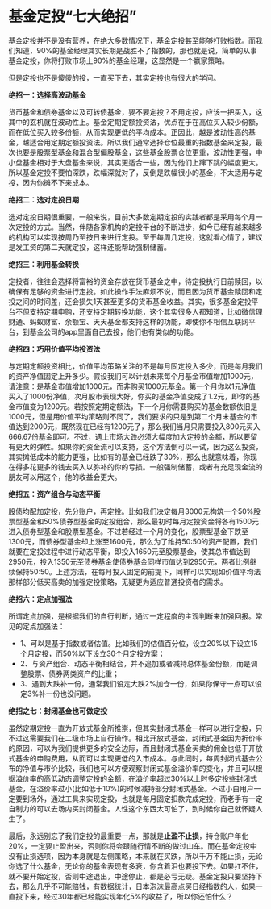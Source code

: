 # 基金定投“七大绝招”

基金定投并不是没有营养，在绝大多数情况下，基金定投甚至能够打败指数。而我们知道，90%的基金经理其实长期是战胜不了指数的，那也就是说，简单的从事基金定投，你将打败市场上90%的基金经理，这显然是一个赢家策略。

但是定投也不是傻傻的投，一直买下去，其实定投也有很大的学问。

**绝招一：选择高波动基金**

货币基金和债券基金以及可转债基金，要不要定投？不用定投，应该一把买入，这其中的玄机就在波动性上。基金定期定额投资法，优点在于在高位买入较少份额，而在低位买入较多份额，从而实现更低的平均成本。正因此，越是波动性高的基金，越适合用定期定额投资法。所以我们通常选择仓位最重的指数基金来定投，最次也要是股票型基金和混合型偏股基金，这些基金股票仓位更重，波动性更强，中小盘基金相对于大盘基金来说，其实更适合一些，因为他们上蹿下跳的幅度更大。所以基金定投不要怕深跌，跌幅深就对了，反倒是跌幅很小的基金，不太适用与定投，因为你摊不下来成本。

**绝招二：选对定投日期**

选对定投日期很重要，一般来说，目前大多数定期定投的实践者都是采用每个月一次定投的方式。当然，伴随各家机构的定投平台的不断进步，如今已经有越来越多的机构可以实现按周乃至按日来进行定投。至于每周几定投，这就看心情了，建议是发工资的第二天就定投，这样还能帮助强制储蓄。

**绝招三：利用基金转换**

定投者，往往会选择将富裕的资金存放在货币基金之中，待定投执行日前赎回，以确保有足够的资金进行定投。如此操作手法麻烦不说，而且因为货币基金赎回和定投之间的时间差，还会损失1天甚至更多的货币基金收益。其实，很多基金定投平台不但支持定期申购，还支持定期转换功能，这个其实很多人都知道，比如微信理财通、蚂蚁财富、余额宝、天天基金都支持这样的功能，即使你不相信互联网平台，到基金公司的app里面自己去投，他们也有类似的功能。

**绝招四：巧用价值平均投资法**

与定期定额投资相比，价值平均策略关注的不是每月固定投入多少，而是每月我们的资产净值固定上升多少。假设我们可以计划未来每个月基金市值增加1000元，请注意：是基金市值增加1000元，而非购买1000元基金。第一个月你以1元净值买入了1000份净值，次月股市表现大好，你买的基金净值变成了1.2元，即你的基金市值变为1200元。若按照定期定额法，下一个月你需要购买的基金数额依旧是1000元，但是用价值平均策略则不同了，我们要求的只是到第二个月末基金的市值达到2000元，既然现在已经有1200元了，那么我们当月只需要投入800元买入666.67份基金即可。不过，遇上市场大跌必须大幅度加大定投的金额，所以要留有更大的弹性。如果你的资金流可以支持，这个方法倒可以一试，因为这么投资，其实摊低成本的能力更强，比如有的基金已经跌了30%，那么也就意味着，你现在得多花更多的钱去买入以弥补的你的亏损。一般强制储蓄，或者有充足现金流的朋友可以用这个，他的收益会更大。

**绝招五：资产组合与动态平衡**

股债均配加定投，先分账户，再定投。比如我们决定每月3000元构筑一个50%股票型基金和50%债券型基金的定投组合，那么最初时每月定投资金将各有1500元进入债券型基金和股票型基金。不过若经过一个月的变化，股票型基金下跌至1300元，而债券型基金却上涨至1600元，那么为了维持50:50的资产配置，我们就要在定投过程中进行动态平衡，即投入1650元至股票基金，使其总市值达到2950元，投入1350元至债券基金使债券基金同样市值达到2950元，两者比例继续保持50:50。上述方法，在每月投入固定的前提下，同样可以实现如价值平均法那样部分低买高卖的加强定投策略，无疑更为适应普通投资者的需求。

**绝招六：定点加强法**

所谓定点加强，是根据我们的自行判断，通过一定程度的主观判断来加强回报。常见的定点加强法：
* 1、可以是基于指数或者估值。比如我们的估值百分位，设立20%以下设立15个月定投，而50%以下设立30个月定投方案；
* 2、与资产组合、动态平衡相结合，并不追加或者减持总体基金份额，而是调整股票、债券两类资产的比重；
* 3、遇到大跌补一份，通常我们设定大跌2%加仓一份，如果你保守一点可以设定3%补一份也没问题。

**绝招之七：封闭基金也可做定投**

虽然定期定投一直为开放式基金所推崇，但其实封闭式基金一样可以进行定投，只不过这需要我们在二级市场上自行操作。相比开放式基金，封闭式基金因为折价率的原因，可以为我们提供更多的安全边际，而且封闭式基金买卖的佣金也低于开放式基金的申购费用，从而可以实现更低的入市成本。与此同时，每周封闭式基金公布的净值与市价比较，我们也可以方便观察封闭式基金溢价率的变化，并且可以根据溢价率的高低动态调整定投的金额，在溢价率超过30%以上时多定投些封闭式基金，在溢价率过小(比如低于10%)的时候减持部分封闭式基金。不过小白用户一定要到场外，通过工具来实现定投，也就是每月固定扣款完成定投，而老手有一定自制力的可以去场内买封闭基金。人性这个东西太可怕了，到时候你自己就怀疑人生了。 

最后，永远别忘了我们定投的最重要一点，那就是**止盈不止损**，持仓账户年化20%，一定要止盈出来，否则你将会跟随行情不断的做过山车。而在基金定投中没有止损选项，因为本身就是左侧策略，本来就在买跌，所以千万不能止损，无论你选了什么基金，无论你的基金表现有多衰，你含着泪也要投下去。如果扛不住，就不要开始定投，否则中途退出，中途停止，都是必亏无疑。基金定投只要坚持下去，那么几乎不可能赔钱，有数据统计，日本泡沫最高点买日经指数的人，如果一直投下来，经过30年都已经能实现年化5%的收益了，所以你还怕什么？